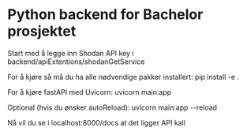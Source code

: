 # Python backend for Bachelor prosjektet

Start med å legge inn Shodan API key i backend/apiExtentions/shodanGetService

For å kjøre så må du ha alle nødvendige pakker installert:
pip install -e .

For å kjøre fastAPI med Uvicorn:
uvicorn main:app

Optional (hvis du ønsker autoReload):
uvicorn main:app --reload

Nå vil du se i localhost:8000/docs at det ligger API kall